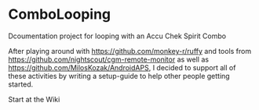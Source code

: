 # ComboLooping
Dcoumentation project for looping with an Accu Chek Spirit Combo

After playing around with https://github.com/monkey-r/ruffy and tools from https://github.com/nightscout/cgm-remote-monitor as well as https://github.com/MilosKozak/AndroidAPS, I decided to support all of these activities by writing a setup-guide to help other people getting started.

Start at the Wiki

